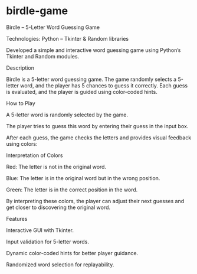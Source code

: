 # birdle-game
Birdle – 5-Letter Word Guessing Game

Technologies: Python – Tkinter & Random libraries

Developed a simple and interactive word guessing game using Python’s Tkinter and Random modules.

Description

Birdle is a 5-letter word guessing game. The game randomly selects a 5-letter word, and the player has 5 chances to guess it correctly. Each guess is evaluated, and the player is guided using color-coded hints.

How to Play

A 5-letter word is randomly selected by the game.

The player tries to guess this word by entering their guess in the input box.

After each guess, the game checks the letters and provides visual feedback using colors:

Interpretation of Colors

Red: The letter is not in the original word.

Blue: The letter is in the original word but in the wrong position.

Green: The letter is in the correct position in the word.

By interpreting these colors, the player can adjust their next guesses and get closer to discovering the original word.

Features

Interactive GUI with Tkinter.

Input validation for 5-letter words.

Dynamic color-coded hints for better player guidance.

Randomized word selection for replayability.
